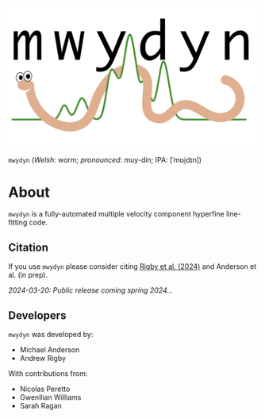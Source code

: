 <p align="center">
<img src="logo.png" alt="" width="512"/>
</p>

`mwydyn` (_Welsh_: worm; _pronounced_: muy-din; IPA: [ˈmʊi̯dɪn])

# About

`mwydyn` is a fully-automated multiple velocity component hyperfine line-fitting code.

## Citation

If you use `mwydyn` please consider citing [Rigby et al. (2024)](https://ui.adsabs.harvard.edu/abs/2024MNRAS.528.1172R/abstract) and Anderson et al. (in prep).

_2024-03-20: Public release coming spring 2024..._

## Developers

`mwydyn` was developed by:

- Michael Anderson
- Andrew Rigby

With contributions from:

- Nicolas Peretto
- Gwenllian Williams
- Sarah Ragan
